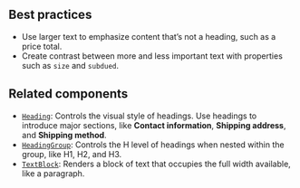 ## Best practices

- Use larger text to emphasize content that’s not a heading, such as a price total.
- Create contrast between more and less important text with properties such as `size` and `subdued`.

## Related components

- [`Heading`](https://github.com/Shopify/ui-extensions/tree/main/packages/checkout-ui-extensions/src/components/Heading): Controls the visual style of headings. Use headings to introduce major sections, like **Contact information**, **Shipping address**, and **Shipping method**.
- [`HeadingGroup`](https://github.com/Shopify/ui-extensions/tree/main/packages/checkout-ui-extensions/src/components/HeadingGroup): Controls the H level of headings when nested within the group, like H1, H2, and H3.
- [`TextBlock`](https://github.com/Shopify/ui-extensions/tree/main/packages/checkout-ui-extensions/src/components/TextBlock): Renders a block of text that occupies the full width available, like a paragraph.

